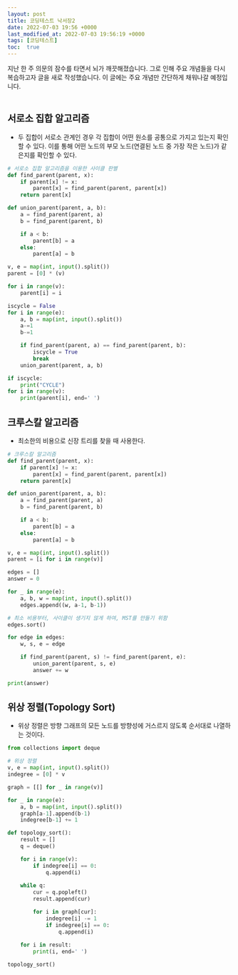 ```yaml
---
layout: post
title: 코딩테스트 낙서장2
date: 2022-07-03 19:56 +0000
last_modified_at: 2022-07-03 19:56:19 +0000
tags: [코딩테스트]
toc:  true
---
```


지난 한 주 의문의 잠수를 타면서 뇌가 깨끗해졌습니다. 그로 인해 주요 개념들을 다시 복습하고자 글을 새로 작성했습니다. 이 글에는 주요 개념만 간단하게 채워나갈 예정입니다.<br><br>


## 서로소 집합 알고리즘<br>
- 두 집합이 서로소 관계인 경우 각 집합이 어떤 원소를 공통으로 가지고 있는지 확인할 수 있다. 이를 통해 어떤 노드의 부모 노드(연결된 노드 중 가장 작은 노드)가 같은지를 확인할 수 있다.

```python
# 서로소 집합 알고리즘을 이용한 사이클 판별
def find_parent(parent, x):
    if parent[x] != x:
        parent[x] = find_parent(parent, parent[x])
    return parent[x]

def union_parent(parent, a, b):
    a = find_parent(parent, a)
    b = find_parent(parent, b)

    if a < b:
        parent[b] = a
    else:
        parent[a] = b

v, e = map(int, input().split())
parent = [0] * (v)

for i in range(v):
    parent[i] = i

iscycle = False
for i in range(e):
    a, b = map(int, input().split())
    a-=1
    b-=1

    if find_parent(parent, a) == find_parent(parent, b):
        iscycle = True
        break
    union_parent(parent, a, b)

if iscycle:
    print("CYCLE")
for i in range(v):
    print(parent[i], end=' ')

```

## 크루스칼 알고리즘<br>
- 최소한의 비용으로 신장 트리를 찾을 때 사용한다.

```python
# 크루스칼 알고리즘
def find_parent(parent, x):
    if parent[x] != x:
        parent[x] = find_parent(parent, parent[x])
    return parent[x]

def union_parent(parent, a, b):
    a = find_parent(parent, a)
    b = find_parent(parent, b)

    if a < b:
        parent[b] = a
    else:
        parent[a] = b

v, e = map(int, input().split())
parent = [i for i in range(v)]

edges = []
answer = 0

for _ in range(e):
    a, b, w = map(int, input().split())
    edges.append((w, a-1, b-1))

# 최소 비용부터, 사이클이 생기지 않게 하여, MST를 만들기 위함
edges.sort()

for edge in edges:
    w, s, e = edge

    if find_parent(parent, s) != find_parent(parent, e):
        union_parent(parent, s, e)
        answer += w

print(answer)

```

## 위상 정렬(Topology Sort)<br>
- 위상 정렬은 방향 그래프의 모든 노드를 방향성에 거스르지 않도록 순서대로 나열하는 것이다.

```python
from collections import deque

# 위상 정렬
v, e = map(int, input().split())
indegree = [0] * v

graph = [[] for _ in range(v)]

for _ in range(e):
    a, b = map(int, input().split())
    graph[a-1].append(b-1)
    indegree[b-1] += 1

def topology_sort():
    result = []
    q = deque()

    for i in range(v):
        if indegree[i] == 0:
            q.append(i)
    
    while q:
        cur = q.popleft()
        result.append(cur)

        for i in graph[cur]:
            indegree[i] -= 1
            if indegree[i] == 0:
                q.append(i)
    
    for i in result:
        print(i, end=' ')

topology_sort()

```